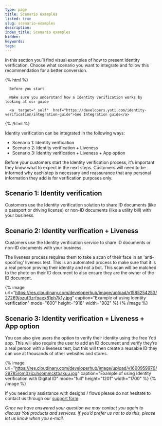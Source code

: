 ```yaml
---
type: page
title: Scenario examples
listed: true
slug: scenario-examples
description: 
index_title: Scenario examples
hidden: 
keywords: 
tags: 
---
```


In this section you’ll find visual examples of how to present Identity verification. Choose what scenario you want to integrate and follow this recommendation for a better conversion.

{% html %}
<div class="alert-BYS">

   <div class="alert-title" id="BYS">

      Before you start

   </div>

   <div class="alert-text" >

      Make sure you understand how a Identity verification works by looking at our guide

   </div>

   <div class="alert-links"> 

      <a  target="_self"  href="https://developers.yoti.com/identity-verification/integration-guide">See Integration guide</a>

   </div>

</div>
{% /html %}

Identity verification can be integrated in the following ways:

- Scenario 1: Identity verification
- Scenario 2: Identity verification + Liveness
- Scenario 3: Identity verification + Liveness + App option

Before your customers start the Identity verification process, it’s important they know what to expect in the next steps. Customers will need to be informed why each step is necessary and reassurance that any personal information they add is for verification purposes only.

## Scenario 1: Identity verification

Customers use the Identity verification solution to share ID documents (like a passport or driving license) or non-ID documents (like a utility bill) with your business. 

## Scenario 2: Identity verification + Liveness

Customers use the Identity verification service to share ID documents or non-ID documents with your business.

The liveness process requires them to take a scan of their face in an 'anti-spoofing' liveness test. This is an automated process to make sure that it is a real person proving their identity and not a bot. This scan will be matched to the photo on their ID document to also ensure they are the owner of the ID document.

{% image url="https://res.cloudinary.com/developerhub/image/upload/v1585254253/27269/ozuf3zrfpaex81ph7k1y.jpg" caption="Example of using Identity verification" mode="600" height="918" width="902" %}
{% /image %}

## Scenario 3: Identity verification + Liveness + App option

You can also give users the option to verify their identity using the free Yoti app. This will also require the user to add an ID document and verify they’re a real person with a liveness test, but this will then create a reusable ID they can use at thousands of other websites and stores.

{% image url="https://res.cloudinary.com/developerhub/image/upload/v1600959970/29785/om0zicuhsommcktbakuu.jpg" caption="Example of using Identity verification with Digital ID" mode="full" height="1201" width="1700" %}
{% /image %}

If you need any assistance with designs / flows  please do not hesitate to contact us through our [support form](https://support.yoti.com/yotisupport/s/contactsupport)

_Once we have answered your question we may contact you again to discuss Yoti products and services. If you’d prefer us not to do this, please let us know when you e-mail._